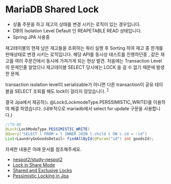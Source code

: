 # MariaDB Shared Lock

- 상품 주문을 하고 재고의 상태를 변경 시키는 로직이 있는 경우입니다.
- DB의 Isolation Level Default 인 REAPETABLE READ 상태입니다.
- Spring JPA 사용중

재고테이블의 현재 남은 재고들을 조회하는 쿼리 실행 후
Sorting 하여 재고 중 한개를 판매상태로 변경 시키는 로직입니다. 
해당 API를 동시성 테스트를 진행하던중 , 같은 재고를 여러 주문건에서 동시에 가져가게 되는 현상 발견. 
처음에는 Transaction Level 의 문제인줄 알았으나 재고테이블 SELECT 당시에는 LOCK 을 걸 수 없기 때문에 발생한 문제.

transaction isolation level이 serializable가 아니면 다른 transaction이 공유 테이블을 SELECT 조회를 해도 lock이 걸리지 않았습니다. <sup>[1](#myfootnote1)</sup> 

결국 Jpa에서 제공하느 @Lock(LockmodeType.PERSSIMISTIC_WRITE)를 이용하여 해결 하였습니다. (내부적으로 mariadb에서 select for update 구문을 사용합니다.)

```java
//TO-BE
@Lock(LockModeType.PESSIMISTIC_WRITE)
@Query("SELECT l FROM x l INNER JOIN l.child c ON c.id = :id")
List<LaundryGoGoodsDetail> findAllById(@Param("id") int goodsId);
```

자세한 내용은 아래 문서를 참조해주세요.

- [nespot2/study-nespot2](https://github.com/nespot2/study-nespot2/blob/master/database/lock.md)
- [Lock in Share Mode](https://mariadb.com/kb/en/library/lock-in-share-mode/)
- [Shared and Exclusive Locks](https://mariadb.com/kb/en/library/innodb-lock-modes/)
- [Pessimistic Locking in Jpa](https://www.baeldung.com/jpa-pessimistic-locking)